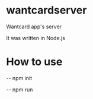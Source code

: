 # wantcardserver

Wantcard app's server

It was written in Node.js 

# How to use 

-- npm init 

-- npm run 